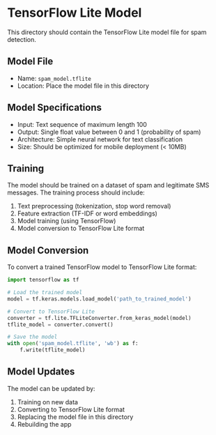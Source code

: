 # TensorFlow Lite Model

This directory should contain the TensorFlow Lite model file for spam detection.

## Model File
- Name: `spam_model.tflite`
- Location: Place the model file in this directory

## Model Specifications
- Input: Text sequence of maximum length 100
- Output: Single float value between 0 and 1 (probability of spam)
- Architecture: Simple neural network for text classification
- Size: Should be optimized for mobile deployment (< 10MB)

## Training
The model should be trained on a dataset of spam and legitimate SMS messages. The training process should include:
1. Text preprocessing (tokenization, stop word removal)
2. Feature extraction (TF-IDF or word embeddings)
3. Model training (using TensorFlow)
4. Model conversion to TensorFlow Lite format

## Model Conversion
To convert a trained TensorFlow model to TensorFlow Lite format:
```python
import tensorflow as tf

# Load the trained model
model = tf.keras.models.load_model('path_to_trained_model')

# Convert to TensorFlow Lite
converter = tf.lite.TFLiteConverter.from_keras_model(model)
tflite_model = converter.convert()

# Save the model
with open('spam_model.tflite', 'wb') as f:
    f.write(tflite_model)
```

## Model Updates
The model can be updated by:
1. Training on new data
2. Converting to TensorFlow Lite format
3. Replacing the model file in this directory
4. Rebuilding the app 